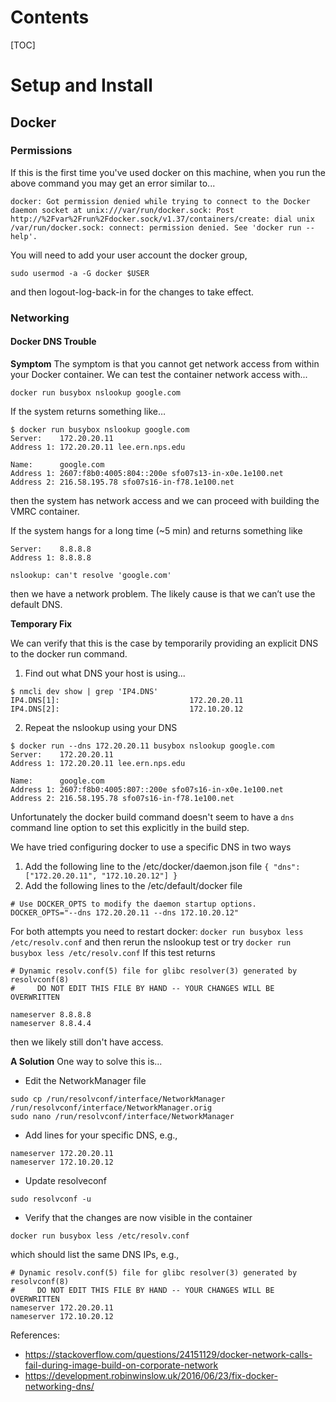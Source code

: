 # Contents
[TOC]


# Setup and Install #

## Docker ##

### Permissions ###
If this is the first time you've used docker on this machine, when you run the above command you may get an error similar to...
```
docker: Got permission denied while trying to connect to the Docker daemon socket at unix:///var/run/docker.sock: Post http://%2Fvar%2Frun%2Fdocker.sock/v1.37/containers/create: dial unix /var/run/docker.sock: connect: permission denied. See 'docker run --help'.
```

You will need to add your user account the docker group,
```
sudo usermod -a -G docker $USER
```
and then logout-log-back-in for the changes to take effect.

### Networking ###

#### Docker DNS Trouble ####

**Symptom**
The symptom is that you cannot get network access from within your Docker container.  We can test the container network access with...

```docker run busybox nslookup google.com```  

If the system returns something like…
```
$ docker run busybox nslookup google.com
Server:    172.20.20.11
Address 1: 172.20.20.11 lee.ern.nps.edu

Name:      google.com
Address 1: 2607:f8b0:4005:804::200e sfo07s13-in-x0e.1e100.net
Address 2: 216.58.195.78 sfo07s16-in-f78.1e100.net
```
then the system has network access and we can proceed with building the VMRC container.

If the system hangs for a long time (~5 min) and returns something like
```
Server:    8.8.8.8
Address 1: 8.8.8.8

nslookup: can't resolve 'google.com'
```
then we have a network problem. The likely cause is that we can’t use the default DNS.

**Temporary Fix**

We can verify that this is the case by temporarily providing an explicit DNS to the docker run command.

 1. Find out what DNS your host is using...
```
$ nmcli dev show | grep 'IP4.DNS'
IP4.DNS[1]:                             172.20.20.11
IP4.DNS[2]:                             172.10.20.12
```
 2. Repeat the nslookup using your DNS
```
$ docker run --dns 172.20.20.11 busybox nslookup google.com
Server:    172.20.20.11
Address 1: 172.20.20.11 lee.ern.nps.edu

Name:      google.com
Address 1: 2607:f8b0:4005:807::200e sfo07s16-in-x0e.1e100.net
Address 2: 216.58.195.78 sfo07s16-in-f78.1e100.net
```

Unfortunately the docker build command doesn't seem to have a ```dns``` command line option to set this explicitly in the build step.

We have tried configuring docker to use a specific DNS in two ways
 1. Add the following line to the /etc/docker/daemon.json file ```{ "dns": ["172.20.20.11", "172.10.20.12"] }```
 2. Add the following lines to the /etc/default/docker file
```
# Use DOCKER_OPTS to modify the daemon startup options.
DOCKER_OPTS="--dns 172.20.20.11 --dns 172.10.20.12"
```

For both attempts you need to restart docker: ```docker run busybox less /etc/resolv.conf``` and then rerun the nslookup test or try ```docker run busybox less /etc/resolv.conf```  If this test returns 
```
# Dynamic resolv.conf(5) file for glibc resolver(3) generated by resolvconf(8)
#     DO NOT EDIT THIS FILE BY HAND -- YOUR CHANGES WILL BE OVERWRITTEN

nameserver 8.8.8.8
nameserver 8.8.4.4
```
then we likely still don't have access.

**A Solution**
One way to solve this is...
 
* Edit the NetworkManager file
```
sudo cp /run/resolvconf/interface/NetworkManager /run/resolvconf/interface/NetworkManager.orig
sudo nano /run/resolvconf/interface/NetworkManager
```

* Add lines for your specific DNS, e.g.,
```
nameserver 172.20.20.11
nameserver 172.10.20.12
```

* Update resolveconf
```
sudo resolvconf -u
```

* Verify that the changes are now visible in the container
```
docker run busybox less /etc/resolv.conf
```
which should list the same DNS IPs, e.g.,
```
# Dynamic resolv.conf(5) file for glibc resolver(3) generated by resolvconf(8)
#     DO NOT EDIT THIS FILE BY HAND -- YOUR CHANGES WILL BE OVERWRITTEN
nameserver 172.20.20.11
nameserver 172.10.20.12
```

References:

 * https://stackoverflow.com/questions/24151129/docker-network-calls-fail-during-image-build-on-corporate-network
 * https://development.robinwinslow.uk/2016/06/23/fix-docker-networking-dns/